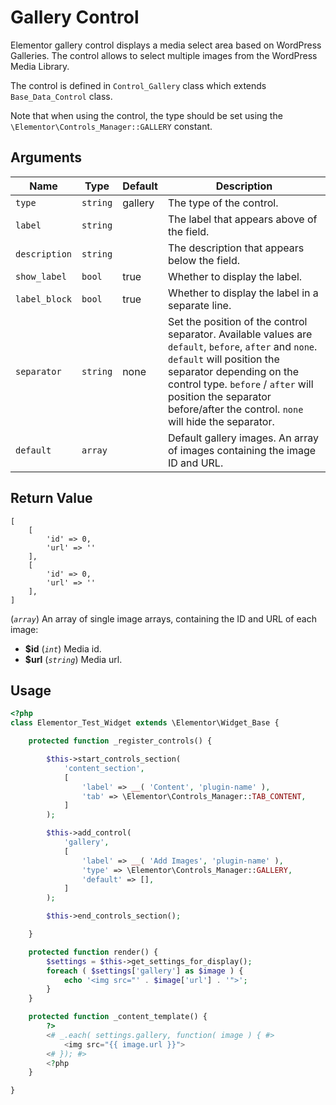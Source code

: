 # Gallery Control

Elementor gallery control displays a media select area based on WordPress Galleries. The control allows to select multiple images from the WordPress Media Library.

The control is defined in `Control_Gallery` class which extends `Base_Data_Control` class.

Note that when using the control, the type should be set using the `\Elementor\Controls_Manager::GALLERY` constant.

## Arguments

<table>
	<thead>
		<tr>
			<th>Name</th>
			<th>Type</th>
			<th>Default</th>
			<th>Description</th>
		</tr>
	</thead>
	<tbody>
		<tr>
			<td><code>type</code></td>
			<td><code>string</code></td>
			<td>gallery</td>
			<td>The type of the control.</td>
		</tr>
		<tr>
			<td><code>label</code></td>
			<td><code>string</code></td>
			<td></td>
			<td>The label that appears above of the field.</td>
		</tr>
		<tr>
			<td><code>description</code></td>
			<td><code>string</code></td>
			<td></td>
			<td>The description that appears below the field.</td>
		</tr>
		<tr>
			<td><code>show_label</code></td>
			<td><code>bool</code></td>
			<td>true</td>
			<td>Whether to display the label.</td>
		</tr>
		<tr>
			<td><code>label_block</code></td>
			<td><code>bool</code></td>
			<td>true</td>
			<td>Whether to display the label in a separate line.</td>
		</tr>
		<tr>
			<td><code>separator</code></td>
			<td><code>string</code></td>
			<td>none</td>
			<td>Set the position of the control separator. Available values are <code>default</code>, <code>before</code>, <code>after</code> and <code>none</code>. <code>default</code> will position the separator depending on the control type. <code>before</code> / <code>after</code> will position the separator before/after the control. <code>none</code> will hide the separator.</td>
		</tr>
		<tr>
			<td><code>default</code></td>
			<td><code>array</code></td>
			<td></td>
			<td>Default gallery images. An array of images containing the image ID and URL.</td>
		</tr>
	</tbody>
</table>

## Return Value

```
[
	[
		'id' => 0,
		'url' => ''
	],
	[
		'id' => 0,
		'url' => ''
	],
]
```

(_`array`_) An array of single image arrays, containing the ID and URL of each image:

* **$id** (_`int`_) Media id.
* **$url** (_`string`_) Media url.

## Usage

```php {14-21,29-31,36-38}
<?php
class Elementor_Test_Widget extends \Elementor\Widget_Base {

	protected function _register_controls() {

		$this->start_controls_section(
			'content_section',
			[
				'label' => __( 'Content', 'plugin-name' ),
				'tab' => \Elementor\Controls_Manager::TAB_CONTENT,
			]
		);

		$this->add_control(
			'gallery',
			[
				'label' => __( 'Add Images', 'plugin-name' ),
				'type' => \Elementor\Controls_Manager::GALLERY,
				'default' => [],
			]
		);

		$this->end_controls_section();

	}

	protected function render() {
		$settings = $this->get_settings_for_display();
		foreach ( $settings['gallery'] as $image ) {
			echo '<img src="' . $image['url'] . '">';
		}
	}

	protected function _content_template() {
		?>
		<# _.each( settings.gallery, function( image ) { #>
			<img src="{{ image.url }}">
		<# }); #>
		<?php
	}

}
```

